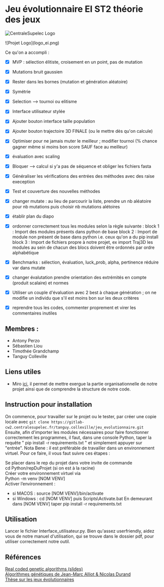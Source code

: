 # Jeu évolutionnaire EI ST2 théorie des jeux 

![CentraleSupelec Logo](https://www.centralesupelec.fr/sites/all/themes/cs_theme/medias/common/images/intro/logo_nouveau.jpg)
<div align=”center”>
![Projet Logo](logo_ei.png)
</div>



Ce qu'on a accompli :

- [x] MVP : sélection élitiste, croisement en un point, pas de mutation
- [x] Mutations bruit gaussien
- [x] Rester dans les bornes (mutation et génération aléatoire)
- [x] Symétrie 
- [x] Selection --> tournoi ou elitisme 
- [x] Interface utilisateur stylée
- [x] Ajouter bouton interface taille population
- [x] Ajouter bouton trajectoire 3D FINALE (ou le mettre dès qu'on calcule)
- [x] Optimiser pour ne jamais muter le meilleur ; modifier tournoi (% chance gagner même si moins bon score SAUF face au meilleur)
- [x] évaluation avec scaling
- [x] Bloquer --> calcul si y'a pas de séquence et obliger les fichiers fasta 
- [x] Généraliser les vérifications des entrées des méthodes avec des raise exeception
- [x] Test et couverture des nouvelles méthodes 
- [x] changer mutate : au lieu de parcourir la liste, prendre un nb aléatoire pour nb mutations puis choisir nb mutations alétoires
- [x] établir plan du diapo 
- [x]    ordonner correctement tous les modules selon la règle suivante : 
block 1 : Import des modules présents dans python de base 
block 2 : Import de module non présent de base dans python i.e. ceux qu'on a du pip install 
block 3 : Import de fichiers propre à notre projet, ex import Traj3D
les modules au sein de chacun des blocs doivent être ordonnés par ordre alphabétique
- [x] Benchmarks : sélection, évaluation, luck_prob, alpha, pertinence réduire var dans mutate
- [x] changer évalutation prendre orientation des extrémités en compte (produit scalaire) et normes 
- [x] Utiliser un couple d'évaluation avec 2 best à chaque génération ; on ne modifie un individu que s'il est moins bon sur les deux critères
- [x] reprendre tous les codes, commenter proprement et virer les commentaires inutiles



## Membres : 
* Antony Perzo 
* Sébastien Liou 
* Timothée Grandchamp
* Tanguy Colleville


## Liens utiles 
* Miro [ici](https://miro.com/app/board/o9J_lXQ3JWY=/), il permet de mettre exergue la partie organisationnelle de notre projet ainsi que de comprendre la structure de notre code. 

## Instruction pour installation 
On commence, pour travailler sur le projet ou le tester, par créer une copie locale avec `git clone https://gitlab-cw2.centralesupelec.fr/tanguy.colleville/jeu_evolutionnaire.git`  
Ensuite, afin d'importer les modules nécessaires pour faire fonctionner correctement les programmes, il faut, dans une console Python, taper la requête " pip install -r requirements.txt " et simplement appuyer sur "entrée".
Nota Bene : il est préférable de travailler dans un environnement virtuel. Pour ce faire, il vous faut suivre ces étapes :  

Se placer dans le rep du projet dans votre invite de commande  
cd Python/repDuProjet (si on est à la racine)  
Créer votre environnement virtuel via   
Python -m venv [NOM VENV]  
Activer l’environnement :   

* si MACOS :
        source [NOM VENV]/bin/activate
* si Windows :
        cd [NOM VENV] puis Scripts\Activate.bat
En demeurant dans [NOM VENV] taper pip install -r requirements.txt

## Utilisation
Lancer le fichier Interface_utilisateur.py. Bien qu'assez userfriendly, aidez vous de notre 
manuel d'utilisation, qui se trouve dans le dossier pdf, pour utiliser correctement notre outil. 


## Références 
[Real coded genetic algorithms (slides)](https://engineering.purdue.edu/~sudhoff/ee630/Lecture04.pdf)  
[Algorithmes génétiques de Jean-Marc Alliot & Nicolas Durand](http://pom.tls.cena.fr/GA/FAG/ag.html)    
[Thèse sur les jeux évolutionnaires](https://tel.archives-ouvertes.fr/tel-02085935/document)

